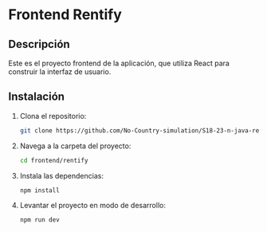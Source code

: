 # Frontend Rentify

## Descripción

Este es el proyecto frontend de la aplicación, que utiliza React para construir la interfaz de usuario.

## Instalación

1. Clona el repositorio:
   ```bash
   git clone https://github.com/No-Country-simulation/S18-23-n-java-react.git
   
2. Navega a la carpeta del proyecto:
   ```bash
   cd frontend/rentify
   
3. Instala las dependencias:
   ```bash
   npm install

4. Levantar el proyecto en modo de desarrollo:
   ```bash
   npm run dev
